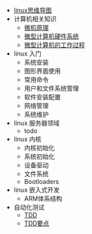 

* [ linux思维导图 ](./linux_guide.md)
* 计算机相关知识
    * [ 微机原理 ](./microcomputer_theory.md)
    * [微型计算机硬件系统](http://wjyl.csxupt.com/wjyl/OnlineClass/1.4.html)
    * [微型计算机的工作过程](http://wjyl.csxupt.com/wjyl/OnlineClass/1.5.html)
* linux 入门
    * 系统安装
    * 图形界面使用
    * 常用命令
    * 用户和文件系统管理
    * 软件安装配置
    * 网络管理
    * 系统维护
* linux 服务器领域
    * todo
* linux 内核
    * 内核初始化
    * 系统初始化
    * 设备驱动
    * 文件系统
    * Bootloaders
* linux 嵌入式开发
    * ARM体系结构
* 自动化测试
    * [ TDD ](./TDD.md)
    * [ TDD要点 ](./TDD_tips.md)

